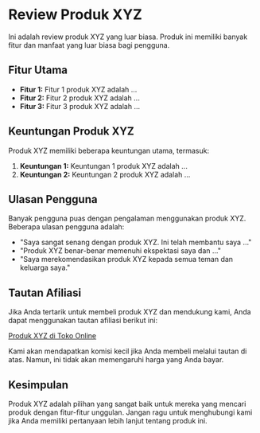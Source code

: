 # Review Produk XYZ

Ini adalah review produk XYZ yang luar biasa. Produk ini memiliki banyak fitur dan manfaat yang luar biasa bagi pengguna.

## Fitur Utama

- **Fitur 1:** Fitur 1 produk XYZ adalah ...
- **Fitur 2:** Fitur 2 produk XYZ adalah ...
- **Fitur 3:** Fitur 3 produk XYZ adalah ...

## Keuntungan Produk XYZ

Produk XYZ memiliki beberapa keuntungan utama, termasuk:

1. **Keuntungan 1:** Keuntungan 1 produk XYZ adalah ...
2. **Keuntungan 2:** Keuntungan 2 produk XYZ adalah ...

## Ulasan Pengguna

Banyak pengguna puas dengan pengalaman menggunakan produk XYZ. Beberapa ulasan pengguna adalah:

- "Saya sangat senang dengan produk XYZ. Ini telah membantu saya ..."
- "Produk XYZ benar-benar memenuhi ekspektasi saya dan ..."
- "Saya merekomendasikan produk XYZ kepada semua teman dan keluarga saya."

## Tautan Afiliasi

Jika Anda tertarik untuk membeli produk XYZ dan mendukung kami, Anda dapat menggunakan tautan afiliasi berikut ini:

[Produk XYZ di Toko Online](https://www.toko-online.com/produk-xyz?ref=affiliate123)

Kami akan mendapatkan komisi kecil jika Anda membeli melalui tautan di atas. Namun, ini tidak akan memengaruhi harga yang Anda bayar.

## Kesimpulan

Produk XYZ adalah pilihan yang sangat baik untuk mereka yang mencari produk dengan fitur-fitur unggulan. Jangan ragu untuk menghubungi kami jika Anda memiliki pertanyaan lebih lanjut tentang produk ini.
